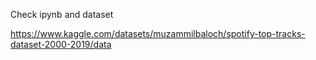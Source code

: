 Check ipynb and dataset

https://www.kaggle.com/datasets/muzammilbaloch/spotify-top-tracks-dataset-2000-2019/data

